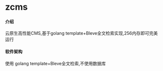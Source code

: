 # zcms

#### 介绍
云原生高性能CMS,基于golang template+Bleve全文检索实现,256内存即可完美运行

#### 软件架构
使用 golang template+Bleve全文检索,不使用数据库



